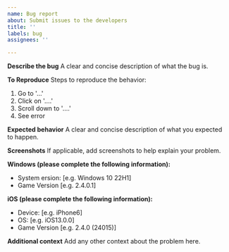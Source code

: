 ```yaml
---
name: Bug report
about: Submit issues to the developers
title: ''
labels: bug
assignees: ''

---
```


**Describe the bug**
A clear and concise description of what the bug is.

**To Reproduce**
Steps to reproduce the behavior:
1. Go to '...'
2. Click on '....'
3. Scroll down to '....'
4. See error

**Expected behavior**
A clear and concise description of what you expected to happen.

**Screenshots**
If applicable, add screenshots to help explain your problem.

**Windows (please complete the following information):**
 - System ersion: [e.g. Windows 10 22H1]
 - Game Version [e.g. 2.4.0.1]

**iOS (please complete the following information):**
 - Device: [e.g. iPhone6]
 - OS: [e.g. iOS13.0.0]
 - Game Version [e.g. 2.4.0 (24015)]

**Additional context**
Add any other context about the problem here.
